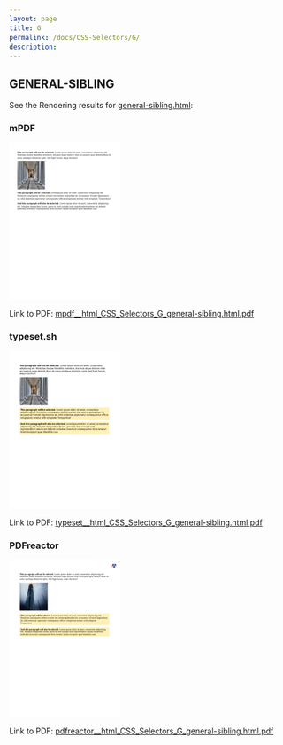 ```yaml
---
layout: page
title: G
permalink: /docs/CSS-Selectors/G/
description: 
---
```




## GENERAL-SIBLING

See the Rendering results for [general-sibling.html](/html/CSS%20Selectors/G/general-sibling.html):

### mPDF
![](mpdf__html_CSS_Selectors_G_general-sibling.html.png) 

Link to PDF: [mpdf__html_CSS_Selectors_G_general-sibling.html.pdf](mpdf__html_CSS_Selectors_G_general-sibling.html.pdf)

### typeset.sh
![](typeset__html_CSS_Selectors_G_general-sibling.html.png) 

Link to PDF: [typeset__html_CSS_Selectors_G_general-sibling.html.pdf](typeset__html_CSS_Selectors_G_general-sibling.html.pdf)

### PDFreactor
![](pdfreactor__html_CSS_Selectors_G_general-sibling.html.png) 

Link to PDF: [pdfreactor__html_CSS_Selectors_G_general-sibling.html.pdf](pdfreactor__html_CSS_Selectors_G_general-sibling.html.pdf)


